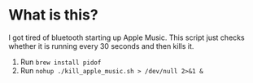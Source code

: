 # What is this?
I got tired of bluetooth starting up Apple Music. This script just checks whether it is running every 30 seconds and then kills it.
1. Run `brew install pidof`
2. Run `nohup ./kill_apple_music.sh > /dev/null 2>&1 &`